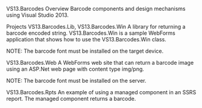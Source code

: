 VS13.Barcodes
Overview
Barcode components and design mechanisms using Visual Studio 2013.

Projects
VS13.Barcodes.Lib, VS13.Barcodes.Win
A library for returning a barcode encoded string. VS13.Barcodes.Win is a sample WebForms application that shows 
how to use the VS13.Barcodes.Win class.

NOTE: The barcode font must be installed on the target device.



VS13.Barcodes.Web
A WebForms web site that can return a barcode image using an ASP.Net web page with content type img/png.

NOTE: The barcode font must be installed on the server.



VS13.Barcodes.Rpts
An example of using a managed component in an SSRS report. The managed component returns a barcode.